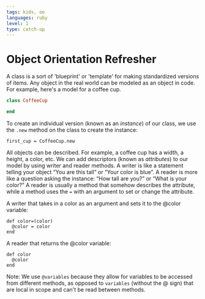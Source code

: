```yaml
---
tags: kids, oo
languages: ruby
level: 1
type: catch-up
---
```

# Object Orientation Refresher

A class is a sort of 'blueprint' or 'template' for making standardized versions of items. Any object in the real world can be modeled as an object in code. For example, here's a model for a coffee cup.

```ruby
class CoffeeCup

end
```
To create an individual version (known as an *instance*) of our class, we use the `.new` method on the class to create the instance:
```
first_cup = CoffeeCup.new
```
All objects can be described. For example, a coffee cup has a width, a height, a color, etc. We can add descriptors (known as *attributes*) to our model by using writer and reader methods. A writer is like a statement telling your object “You are this tall” or “Your color is blue”. A reader is more like a question asking the instance: “How tall are you?” or “What is your color?” A reader is usually a method that somehow describes the attribute, while a method uses the `=` with an argument to set or change the attribute.

A writer that takes in a color as an argument and sets it to the @color variable:
```
def color=(color)
  @color = color
end
```

A reader that returns the @color variable:
```
def color
  @color
end
```

Note: We use `@variables` because they allow for variables to be accessed from different methods, as opposed to `variables` (without the @ sign) that are local in scope and can't be read between methods.

